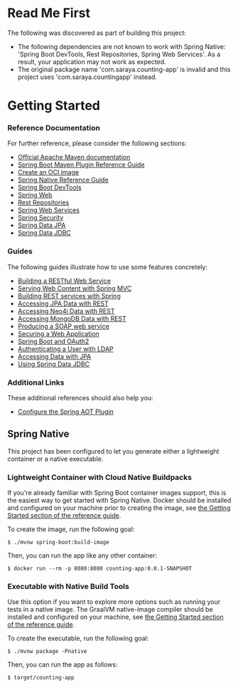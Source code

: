 # Read Me First
The following was discovered as part of building this project:

* The following dependencies are not known to work with Spring Native: 'Spring Boot DevTools, Rest Repositories, Spring Web Services'. As a result, your application may not work as expected.
* The original package name 'com.saraya.counting-app' is invalid and this project uses 'com.saraya.countingapp' instead.

# Getting Started

### Reference Documentation
For further reference, please consider the following sections:

* [Official Apache Maven documentation](https://maven.apache.org/guides/index.html)
* [Spring Boot Maven Plugin Reference Guide](https://docs.spring.io/spring-boot/docs/2.6.2/maven-plugin/reference/html/)
* [Create an OCI image](https://docs.spring.io/spring-boot/docs/2.6.2/maven-plugin/reference/html/#build-image)
* [Spring Native Reference Guide](https://docs.spring.io/spring-native/docs/current/reference/htmlsingle/)
* [Spring Boot DevTools](https://docs.spring.io/spring-boot/docs/2.6.2/reference/htmlsingle/#using-boot-devtools)
* [Spring Web](https://docs.spring.io/spring-boot/docs/2.6.2/reference/htmlsingle/#boot-features-developing-web-applications)
* [Rest Repositories](https://docs.spring.io/spring-boot/docs/2.6.2/reference/htmlsingle/#howto-use-exposing-spring-data-repositories-rest-endpoint)
* [Spring Web Services](https://docs.spring.io/spring-boot/docs/2.6.2/reference/htmlsingle/#boot-features-webservices)
* [Spring Security](https://docs.spring.io/spring-boot/docs/2.6.2/reference/htmlsingle/#boot-features-security)
* [Spring Data JPA](https://docs.spring.io/spring-boot/docs/2.6.2/reference/htmlsingle/#boot-features-jpa-and-spring-data)
* [Spring Data JDBC](https://docs.spring.io/spring-data/jdbc/docs/current/reference/html/)

### Guides
The following guides illustrate how to use some features concretely:

* [Building a RESTful Web Service](https://spring.io/guides/gs/rest-service/)
* [Serving Web Content with Spring MVC](https://spring.io/guides/gs/serving-web-content/)
* [Building REST services with Spring](https://spring.io/guides/tutorials/bookmarks/)
* [Accessing JPA Data with REST](https://spring.io/guides/gs/accessing-data-rest/)
* [Accessing Neo4j Data with REST](https://spring.io/guides/gs/accessing-neo4j-data-rest/)
* [Accessing MongoDB Data with REST](https://spring.io/guides/gs/accessing-mongodb-data-rest/)
* [Producing a SOAP web service](https://spring.io/guides/gs/producing-web-service/)
* [Securing a Web Application](https://spring.io/guides/gs/securing-web/)
* [Spring Boot and OAuth2](https://spring.io/guides/tutorials/spring-boot-oauth2/)
* [Authenticating a User with LDAP](https://spring.io/guides/gs/authenticating-ldap/)
* [Accessing Data with JPA](https://spring.io/guides/gs/accessing-data-jpa/)
* [Using Spring Data JDBC](https://github.com/spring-projects/spring-data-examples/tree/master/jdbc/basics)

### Additional Links
These additional references should also help you:

* [Configure the Spring AOT Plugin](https://docs.spring.io/spring-native/docs/0.11.1/reference/htmlsingle/#spring-aot-maven)

## Spring Native

This project has been configured to let you generate either a lightweight container or a native executable.

### Lightweight Container with Cloud Native Buildpacks
If you're already familiar with Spring Boot container images support, this is the easiest way to get started with Spring Native.
Docker should be installed and configured on your machine prior to creating the image, see [the Getting Started section of the reference guide](https://docs.spring.io/spring-native/docs/0.11.1/reference/htmlsingle/#getting-started-buildpacks).

To create the image, run the following goal:

```
$ ./mvnw spring-boot:build-image
```

Then, you can run the app like any other container:

```
$ docker run --rm -p 8080:8080 counting-app:0.0.1-SNAPSHOT
```

### Executable with Native Build Tools
Use this option if you want to explore more options such as running your tests in a native image.
The GraalVM native-image compiler should be installed and configured on your machine, see [the Getting Started section of the reference guide](https://docs.spring.io/spring-native/docs/0.11.1/reference/htmlsingle/#getting-started-native-build-tools).

To create the executable, run the following goal:

```
$ ./mvnw package -Pnative
```

Then, you can run the app as follows:
```
$ target/counting-app
```
